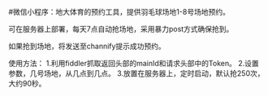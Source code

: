 #微信小程序：地大体育的预约工具，提供羽毛球场地1-8号场地预约。  

可在服务器上部署，每天7点自动抢场地，采用暴力post方式确保抢到。  

如果抢到场地，将发送至channify提示成功预约。  

使用方法：
1.利用fiddler抓取返回头部的mainId和请求头部中的Token。
2.设置参数，几号场地，从几点到几点。
3.放置在服务器上，定时启动，默认抢250次，大约90秒。